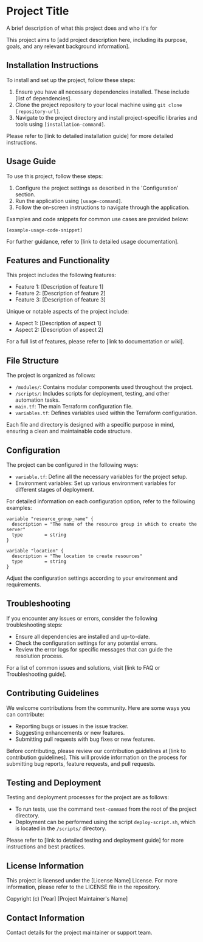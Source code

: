 # Project Title

A brief description of what this project does and who it's for

This project aims to [add project description here, including its purpose, goals, and any relevant background information].

## Installation Instructions

To install and set up the project, follow these steps:

1. Ensure you have all necessary dependencies installed. These include [list of dependencies].
2. Clone the project repository to your local machine using `git clone [repository-url]`.
3. Navigate to the project directory and install project-specific libraries and tools using `[installation-command]`.

Please refer to [link to detailed installation guide] for more detailed instructions.

## Usage Guide

To use this project, follow these steps:

1. Configure the project settings as described in the 'Configuration' section.
2. Run the application using `[usage-command]`.
3. Follow the on-screen instructions to navigate through the application.

Examples and code snippets for common use cases are provided below:

```
[example-usage-code-snippet]
```

For further guidance, refer to [link to detailed usage documentation].

## Features and Functionality

This project includes the following features:

- Feature 1: [Description of feature 1]
- Feature 2: [Description of feature 2]
- Feature 3: [Description of feature 3]

Unique or notable aspects of the project include:

- Aspect 1: [Description of aspect 1]
- Aspect 2: [Description of aspect 2]

For a full list of features, please refer to [link to documentation or wiki].

## File Structure

The project is organized as follows:

- `/modules/`: Contains modular components used throughout the project.
- `/scripts/`: Includes scripts for deployment, testing, and other automation tasks.
- `main.tf`: The main Terraform configuration file.
- `variables.tf`: Defines variables used within the Terraform configuration.

Each file and directory is designed with a specific purpose in mind, ensuring a clean and maintainable code structure.

## Configuration

The project can be configured in the following ways:

- `variable.tf`: Define all the necessary variables for the project setup.
- Environment variables: Set up various environment variables for different stages of deployment.

For detailed information on each configuration option, refer to the following examples:

```hcl
variable "resource_group_name" {
  description = "The name of the resource group in which to create the server"
  type        = string
}

variable "location" {
  description = "The location to create resources"
  type        = string
}
```

Adjust the configuration settings according to your environment and requirements.

## Troubleshooting

If you encounter any issues or errors, consider the following troubleshooting steps:

- Ensure all dependencies are installed and up-to-date.
- Check the configuration settings for any potential errors.
- Review the error logs for specific messages that can guide the resolution process.

For a list of common issues and solutions, visit [link to FAQ or Troubleshooting guide].

## Contributing Guidelines

We welcome contributions from the community. Here are some ways you can contribute:

- Reporting bugs or issues in the issue tracker.
- Suggesting enhancements or new features.
- Submitting pull requests with bug fixes or new features.

Before contributing, please review our contribution guidelines at [link to contribution guidelines]. This will provide information on the process for submitting bug reports, feature requests, and pull requests.

## Testing and Deployment

Testing and deployment processes for the project are as follows:

- To run tests, use the command `test-command` from the root of the project directory.
- Deployment can be performed using the script `deploy-script.sh`, which is located in the `/scripts/` directory.

Please refer to [link to detailed testing and deployment guide] for more instructions and best practices.

## License Information

This project is licensed under the [License Name] License. For more information, please refer to the LICENSE file in the repository.

Copyright (c) [Year] [Project Maintainer's Name]

## Contact Information

Contact details for the project maintainer or support team.

